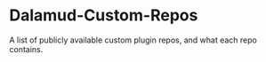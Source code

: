 # Dalamud-Custom-Repos
A list of publicly available custom plugin repos, and what each repo contains.
